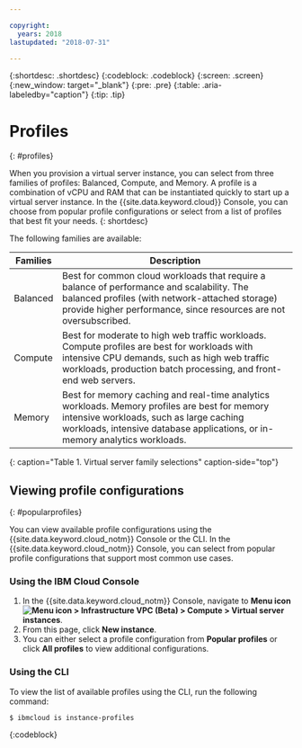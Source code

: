 ```yaml
---

copyright:
  years: 2018
lastupdated: "2018-07-31"

---
```


{:shortdesc: .shortdesc}
{:codeblock: .codeblock}
{:screen: .screen}
{:new_window: target="_blank"}
{:pre: .pre}
{:table: .aria-labeledby="caption"}
{:tip: .tip}

# Profiles
{: #profiles}

When you provision a virtual server instance, you can select from three families of profiles: Balanced, Compute, and Memory. A profile is a combination of vCPU and RAM that can be instantiated quickly to start up a virtual server instance. In the {{site.data.keyword.cloud}} Console, you can choose from popular profile configurations or select from a list of profiles that best fit your needs.
{: shortdesc}

The following families are available:

| Families | Description |
| -------- | ----------- |
| Balanced | Best for common cloud workloads that require a balance of performance and scalability. The balanced profiles (with network-attached storage) provide higher performance, since resources are not oversubscribed. |
| Compute  | Best for moderate to high web traffic workloads. Compute profiles are best for workloads with intensive CPU demands, such as high web traffic workloads, production batch processing, and front-end web servers. |
| Memory   | Best for memory caching and real-time analytics workloads. Memory profiles are best for memory intensive workloads, such as large caching workloads, intensive database applications, or in-memory analytics workloads. |
{: caption="Table 1. Virtual server family selections" caption-side="top"}

## Viewing profile configurations
{: #popularprofiles}

You can view available profile configurations using the {{site.data.keyword.cloud_notm}} Console or the CLI. In the {{site.data.keyword.cloud_notm}} Console, you can select from popular profile configurations that support most common use cases.

### Using the IBM Cloud Console
1. In the {{site.data.keyword.cloud_notm}} Console, navigate to **Menu icon ![Menu icon](../icons/icon_hamburger.svg) > Infrastructure VPC (Beta) > Compute > Virtual server instances**.
2. From this page, click **New instance**.
3. You can either select a profile configuration from **Popular profiles** or click **All profiles** to view additional configurations. 

### Using the CLI
To view the list of available profiles using the CLI, run the following command:
```
$ ibmcloud is instance-profiles
```
{:codeblock}
